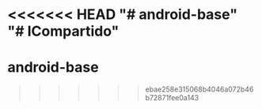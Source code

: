 <<<<<<< HEAD
"# android-base" 
"# ICompartido" 
=======
# android-base
>>>>>>> ebae258e315068b4046a072b46b72871fee0a143
